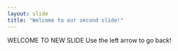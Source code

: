 ```yaml
---
layout: slide
title: "Welcome to our second slide!"
---
```

WELCOME TO NEW SLIDE
Use the left arrow to go back!
